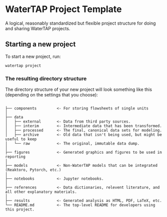 # WaterTAP Project Template
A logical, reasonably standardized but flexible project structure for doing and sharing WaterTAP projects.

## Starting a new project

To start a new project, run:

```bash
watertap project
```

### The resulting directory structure

The directory structure of your new project will look something like this (depending on the settings that you choose):

```

├── components         <- For storing flowsheets of single units
│
├── data
│   ├── external       <- Data from third party sources.
│   ├── interim        <- Intermediate data that has been transformed.
│   ├── processed      <- The final, canonical data sets for modeling.
│   ├── archive        <- Old data that isn't being used, but might be useful to keep
│   └── raw            <- The original, immutable data dump.
│
├── figures            <- Generated graphics and figures to be used in reporting
│
├── models             <- Non-WaterTAP models that can be integrated (Reaktoro, Pytorch, etc.)
│
├── notebooks          <- Jupyter notebooks. 
│
├── references         <- Data dictionaries, relevent literature, and all other explanatory materials.
│
├── results            <- Generated analysis as HTML, PDF, LaTeX, etc.
└── README.md          <- The top-level README for developers using this project.
```
